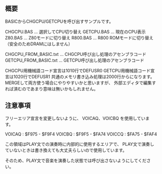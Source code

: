 ## 概要

BASICからCHGCPU/GETCPUを呼び出すサンプルです。

CHGCPU.BAS ... 選択してCPU切り替え
GETCPU.BAS ... 現在のCPU表示
Z80.BAS    ... Z80モードに切り替え
R800.BAS   ... R800 ROMモードに切り替え（安全のためDRAMにはしません）

CHGCPU_FROM_BASIC.txt ... CHGCPU呼び出し処理のアセンブラコード
GETCPU_FROM_BASIC.txt ... GETCPU呼び出し処理のアセンブラコード

CHGCPU用機械語コード宣言は1010行でDEFUSR0
GETCPU用機械語コード宣言は1020行でDEFUSR1
共通のメモリ書き込み処理は2000行からになります。
MERGEして両方使う場合にやりやすいかと思いますが、
外部エディタで編集すれば済むのであまり意味は無いかもしれません。

## 注意事項

フリーエリア宣言を変更しないように、
VOICAQ、VOICBQ を使用しています。

VOICAQ : $F975 - $F9F4
VOICBQ : $F9F5 - $FA74
VOICCQ : $FA75 - $FAF4

この領域はPLAY文での演奏時に内部的に使用するエリアで、
PLAY文で演奏していないときは書き換えても大丈夫らしいので使用しています。

そのため、PLAY文で音楽を演奏した状態では呼び出さないようにしてください。

